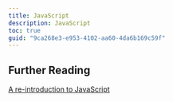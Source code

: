```yaml
---
title: JavaScript
description: JavaScript
toc: true
guid: "9ca268e3-e953-4102-aa60-4da6b169c59f"
---
```


## Further Reading

[A re-introduction to JavaScript](https://developer.mozilla.org/en-US/docs/Web/JavaScript/A_re-introduction_to_JavaScript)
